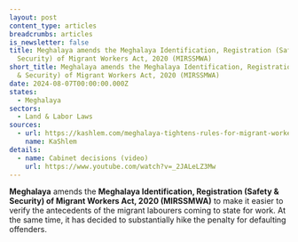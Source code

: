 ```yaml
---
layout: post
content_type: articles
breadcrumbs: articles
is_newsletter: false
title: Meghalaya amends the Meghalaya Identification, Registration (Safety &
  Security) of Migrant Workers Act, 2020 (MIRSSMWA)
short_title: Meghalaya amends the Meghalaya Identification, Registration (Safety
  & Security) of Migrant Workers Act, 2020 (MIRSSMWA)
date: 2024-08-07T00:00:00.000Z
states:
  - Meghalaya
sectors:
  - Land & Labor Laws
sources:
  - url: https://kashlem.com/meghalaya-tightens-rules-for-migrant-workers-to-enforce-heavier-penalties-verify-antecedents/
    name: KaShlem
details:
  - name: Cabinet decisions (video)
    url: https://www.youtube.com/watch?v=_2JALeLZ3Mw
---
```

**Meghalaya** amends the **Meghalaya Identification, Registration (Safety & Security) of Migrant Workers Act, 2020 (MIRSSMWA)** to make it easier to verify the antecedents of the migrant labourers coming to state for work. At the same time, it has decided to substantially hike the penalty for defaulting offenders.
